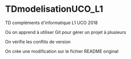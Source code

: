 # TDmodelisationUCO_L1
TD compléments d'informatique L1 UCO 2018

Où on apprend à utiliser Git pour gérer un projet à plusieurs

On vérifie les conflits de version

On crée une modification sur le fichier README original
